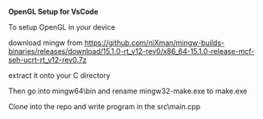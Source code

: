 **OpenGL Setup for VsCode**

To setup OpenGL in your device 

download mingw from https://github.com/niXman/mingw-builds-binaries/releases/download/15.1.0-rt_v12-rev0/x86_64-15.1.0-release-mcf-seh-ucrt-rt_v12-rev0.7z

extract it onto your C directory

Then go into mingw64\bin and rename mingw32-make.exe to make.exe

Clone into the repo and write program in the src\main.cpp
